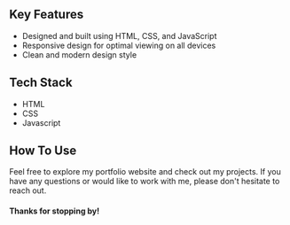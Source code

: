 ## Key Features
<ul>
  <li>Designed and built using HTML, CSS, and JavaScript</li>
  <li>Responsive design for optimal viewing on all devices</li>
  <li>Clean and modern design style</li>
</ul>

## Tech Stack
<ul>
  <li>HTML</li>
  <li>CSS</li>
  <li>Javascript</li>
</ul>

## How To Use
Feel free to explore my portfolio website and check out my projects. If you have any questions or would like to work with me, please don't hesitate to reach out.

#### Thanks for stopping by!
